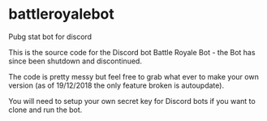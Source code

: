 # battleroyalebot
Pubg stat bot for discord

This is the source code for the Discord bot Battle Royale Bot - the Bot has since been shutdown and discontinued.

The code is pretty messy but feel free to grab what ever to make your own version (as of 19/12/2018 the only feature broken is autoupdate).

You will need to setup your own secret key for Discord bots if you want to clone and run the bot.


